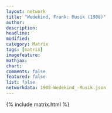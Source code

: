 ```yaml
---
layout: network
title: "Wedekind, Frank: Musik (1908)"
author:
description:
headline:
modified:
category: Matrix
tags: [matrix]
imagefeature: 
mathjax: 
chart: 
comments: false
featured: false
list: false
networkdata: 1908-Wedekind_-Musik.json
---
```

{% include matrix.html %}
